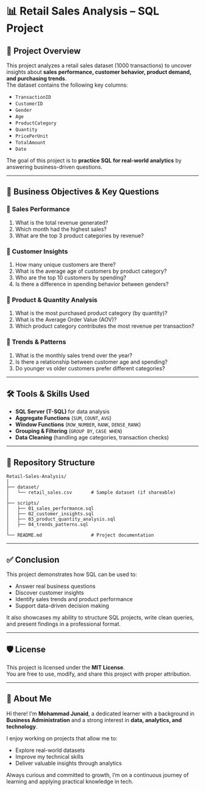 # 📊 Retail Sales Analysis – SQL Project  

## 📌 Project Overview  
This project analyzes a retail sales dataset (1000 transactions) to uncover insights about **sales performance, customer behavior, product demand, and purchasing trends**.  
The dataset contains the following key columns:  
- `TransactionID`  
- `CustomerID`  
- `Gender`  
- `Age`  
- `ProductCategory`  
- `Quantity`  
- `PricePerUnit`  
- `TotalAmount`  
- `Date`  

The goal of this project is to **practice SQL for real-world analytics** by answering business-driven questions.  

---

## 🎯 Business Objectives & Key Questions  

### 🔹 Sales Performance  
1. What is the total revenue generated?  
2. Which month had the highest sales?  
3. What are the top 3 product categories by revenue?  

### 🔹 Customer Insights  
1. How many unique customers are there?  
2. What is the average age of customers by product category?  
3. Who are the top 10 customers by spending?  
4. Is there a difference in spending behavior between genders?  

### 🔹 Product & Quantity Analysis  
1. What is the most purchased product category (by quantity)?  
2. What is the Average Order Value (AOV)?  
3. Which product category contributes the most revenue per transaction?  

### 🔹 Trends & Patterns  
1. What is the monthly sales trend over the year?  
2. Is there a relationship between customer age and spending?  
3. Do younger vs older customers prefer different categories?  

---

## 🛠️ Tools & Skills Used  
- **SQL Server (T-SQL)** for data analysis  
- **Aggregate Functions** (`SUM`, `COUNT`, `AVG`)  
- **Window Functions** (`ROW_NUMBER`, `RANK`, `DENSE_RANK`)  
- **Grouping & Filtering** (`GROUP BY`, `CASE WHEN`)  
- **Data Cleaning** (handling age categories, transaction checks)  

---

## 📂 Repository Structure 
```
Retail-Sales-Analysis/
│
├── dataset/
│   └── retail_sales.csv       # Sample dataset (if shareable)
│
├── scripts/
│   ├── 01_sales_performance.sql
│   ├── 02_customer_insights.sql
│   ├── 03_product_quantity_analysis.sql
│   ├── 04_trends_patterns.sql
│
└── README.md                  # Project documentation
```

---

## ✅ Conclusion  
This project demonstrates how SQL can be used to:  
- Answer real business questions  
- Discover customer insights  
- Identify sales trends and product performance  
- Support data-driven decision making  

It also showcases my ability to structure SQL projects, write clean queries, and present findings in a professional format.

---

## 🛡️ License  
This project is licensed under the **MIT License**.  
You are free to use, modify, and share this project with proper attribution.  

---

## 🌟 About Me  
Hi there! I'm **Mohammad Junaid**, a dedicated learner with a background in **Business Administration** and a strong interest in **data, analytics, and technology**.  

I enjoy working on projects that allow me to:  
- Explore real-world datasets  
- Improve my technical skills  
- Deliver valuable insights through analytics  

Always curious and committed to growth, I’m on a continuous journey of learning and applying practical knowledge in tech.  

